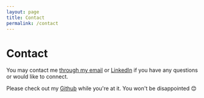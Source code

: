 ```yaml
---
layout: page
title: Contact
permalink: /contact
---
```


# Contact

You may contact me [through my email](mailto:pusarthak@gmail.com) or [LinkedIn](https://www.linkedin.com/in/sarthak-p/) if you have any questions or would like to connect.

Please check out my [Github](https://github.com/sarthak-p) while you're at it. You won't be disappointed 😊
